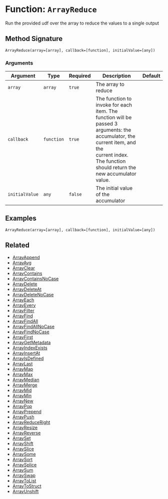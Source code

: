 [comment]: # (Note: This documentation is generated dynamically in the build process.  To modify the contents, change the javadoc on the _invoke method of the BIF class)

# Function: `ArrayReduce`

Run the provided udf over the array to reduce the values to a single output

## Method Signature

```
ArrayReduce(array=[array], callback=[function], initialValue=[any])
```

### Arguments


| Argument | Type | Required | Description | Default |
|----------|------|----------|-------------|---------|
| `array` | `array` | `true` | The array to reduce |  |
| `callback` | `function` | `true` | The function to invoke for each item. The function will be passed 3 arguments: the accumulator, the current item, and the<br>                    current index. The function should return the new accumulator value. |  |
| `initialValue` | `any` | `false` | The initial value of the accumulator |  |

## Examples

```
ArrayReduce(array=[array], callback=[function], initialValue=[any])
```

## Related

  * [ArrayAppend](./ArrayAppend.md)
  * [ArrayAvg](./ArrayAvg.md)
  * [ArrayClear](./ArrayClear.md)
  * [ArrayContains](./ArrayContains.md)
  * [ArrayContainsNoCase](./ArrayContainsNoCase.md)
  * [ArrayDelete](./ArrayDelete.md)
  * [ArrayDeleteAt](./ArrayDeleteAt.md)
  * [ArrayDeleteNoCase](./ArrayDeleteNoCase.md)
  * [ArrayEach](./ArrayEach.md)
  * [ArrayEvery](./ArrayEvery.md)
  * [ArrayFilter](./ArrayFilter.md)
  * [ArrayFind](./ArrayFind.md)
  * [ArrayFindAll](./ArrayFindAll.md)
  * [ArrayFindAllNoCase](./ArrayFindAllNoCase.md)
  * [ArrayFindNoCase](./ArrayFindNoCase.md)
  * [ArrayFirst](./ArrayFirst.md)
  * [ArrayGetMetadata](./ArrayGetMetadata.md)
  * [ArrayIndexExists](./ArrayIndexExists.md)
  * [ArrayInsertAt](./ArrayInsertAt.md)
  * [ArrayIsDefined](./ArrayIsDefined.md)
  * [ArrayLast](./ArrayLast.md)
  * [ArrayMap](./ArrayMap.md)
  * [ArrayMax](./ArrayMax.md)
  * [ArrayMedian](./ArrayMedian.md)
  * [ArrayMerge](./ArrayMerge.md)
  * [ArrayMid](./ArrayMid.md)
  * [ArrayMin](./ArrayMin.md)
  * [ArrayNew](./ArrayNew.md)
  * [ArrayPop](./ArrayPop.md)
  * [ArrayPrepend](./ArrayPrepend.md)
  * [ArrayPush](./ArrayPush.md)
  * [ArrayReduceRight](./ArrayReduceRight.md)
  * [ArrayResize](./ArrayResize.md)
  * [ArrayReverse](./ArrayReverse.md)
  * [ArraySet](./ArraySet.md)
  * [ArrayShift](./ArrayShift.md)
  * [ArraySlice](./ArraySlice.md)
  * [ArraySome](./ArraySome.md)
  * [ArraySort](./ArraySort.md)
  * [ArraySplice](./ArraySplice.md)
  * [ArraySum](./ArraySum.md)
  * [ArraySwap](./ArraySwap.md)
  * [ArrayToList](./ArrayToList.md)
  * [ArrayToStruct](./ArrayToStruct.md)
  * [ArrayUnshift](./ArrayUnshift.md)

